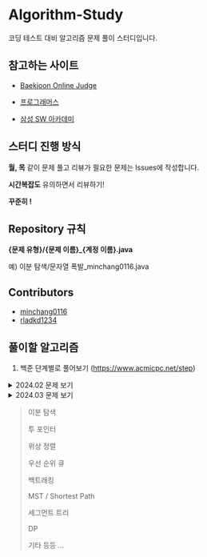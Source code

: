 # Algorithm-Study 

코딩 테스트 대비 알고리즘 문제 풀이 스터디입니다.



## 참고하는 사이트

- [Baekjoon Online Judge](https://www.acmicpc.net/)

- [프로그래머스](https://programmers.co.kr/)

- [삼성 SW 아카데미](https://swexpertacademy.com/)



## 스터디 진행 방식
**월, 목** 같이 문제 풀고 리뷰가 필요한 문제는 Issues에 작성합니다.

**시간복잡도** 유의하면서 리뷰하기!
 
**꾸준히 !**



## Repository 규칙

**{문제 유형}/{문제 이름}_{계정 이름}.java**

예) 이분 탐색/문자열 폭발_minchang0116.java




## Contributors

- [minchang0116](https://github.com/minchang0116)
- [rladkd1234](https://github.com/rladkd1234)



## 풀이할 알고리즘
1. 백준 단계별로 풀어보기 (https://www.acmicpc.net/step)
<details>
  <summary>2024.02 문제 보기</summary>

|                    |                              월                              |                              화                              |                              수                              |                              목                              |                              금                              |  토  |                              일                              |
| :----------------: | :----------------------------------------------------------: | :----------------------------------------------------------: | :----------------------------------------------------------: | :----------------------------------------------------------: | :----------------------------------------------------------: | :--: | :----------------------------------------------------------: |
| 5주차(02.26~03.03) |  |  | | [입출력 사칙연산](https://www.acmicpc.net/step/1) |  | | |
</details>

<details>
  <summary>2024.03 문제 보기</summary>

|                    |                              월                              |                              화                              |                              수                              |                              목                              |                              금                              |  토  |                              일                              |
| :----------------: | :----------------------------------------------------------: | :----------------------------------------------------------: | :----------------------------------------------------------: | :----------------------------------------------------------: | :----------------------------------------------------------: | :--: | :----------------------------------------------------------: |
| 5주차(02.26~03.03) |  |  | | [입출력 사칙연산](https://www.acmicpc.net/step/1) |  | | |
</details>

> 이분 탐색
>
> 투 포인터
>
> 위상 정렬
>
> 우선 순위 큐
>
> 백트래킹
>
> MST / Shortest Path
>
> 세그먼트 트리
>
> DP
>
> 기타 등등 ...
